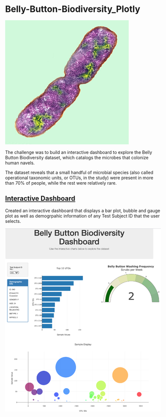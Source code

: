 # Belly-Button-Biodiversity_Plotly

![Bacteria by filterforge.com](Images/bacteria.jpg)

The challenge was to build an interactive dashboard to explore the Belly Button Biodiversity dataset, which catalogs the microbes that colonize human navels.

The dataset reveals that a small handful of microbial species (also called operational taxonomic units, or OTUs, in the study) were present in more than 70% of people, while the rest were relatively rare.

## [Interactive Dashboard](https://susancthomas.github.io/Belly-Button-Dashboard/)

Created an interactive dashboard that displays a bar plot, bubble and gauge plot as well as demogrpahic information of any Test Subject ID that the user selects.

![Dashboard](Images/My_Dashboard.png)
